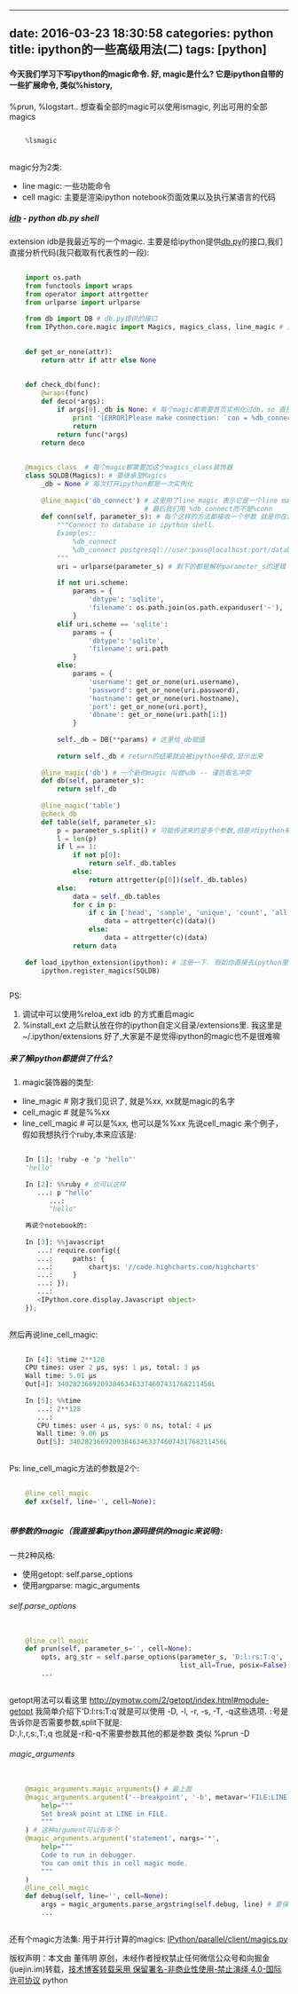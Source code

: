 
---
date: 2016-03-23 18:30:58
categories: python
title: ipython的一些高级用法(二)
tags: [python]
---
#### 今天我们学习下写ipython的magic命令. 好, magic是什么? 它是ipython自带的一些扩展命令, 类似%history,
%prun, %logstart..
想查看全部的magic可以使用ismagic, 列出可用的全部magics

``` python    
    
    %lsmagic  
      
```
  
magic分为2类:
  * line magic: 一些功能命令
  * cell magic: 主要是渲染ipython notebook页面效果以及执行某语言的代码
##### [idb](https://github.com/dongweiming/idb) \- python db.py shell
extension
idb是我最近写的一个magic.
主要是给ipython提供[db.py](https://github.com/yhat/db.py)的接口,我们直接分析代码(我只截取有代表性的一段):

``` python    
    
    import os.path  
    from functools import wraps  
    from operator import attrgetter  
    from urlparse import urlparse  
      
    from db import DB # db.py提供的接口  
    from IPython.core.magic import Magics, magics_class, line_magic # 这三个就是我们需要做magic插件的组件  
      
      
    def get_or_none(attr):  
        return attr if attr else None  
      
      
    def check_db(func):  
        @wraps(func)  
        def deco(*args):  
            if args[0]._db is None: # 每个magic都需要首页实例化过db，so 直接加装饰器来判断  
                print '[ERROR]Please make connection: `con = %db_connect xx` or `%use_credentials xx` first!'  # noqa  
                return  
            return func(*args)  
        return deco  
      
      
    @magics_class  # 每个magic都需要加这个magics_class装饰器  
    class SQLDB(Magics): # 要继承至Magics  
        _db = None # 每次打开ipython都是一次实例化  
      
        @line_magic('db_connect') # 这里用了line_magic 表示它是一个line magic.(其他2种一会再说) magic的名字是db_connect. 注意 函数名不重要  
                                  # 最后我们用 %db_connect而不是%conn  
        def conn(self, parameter_s): # 每个这样的方法都接收一个参数 就是你在ipython里输入的内容  
            """Conenct to database in ipython shell.  
            Examples::  
                %db_connect  
                %db_connect postgresql://user:pass@localhost:port/database  
            """  
            uri = urlparse(parameter_s) # 剩下的都是解析parameter_s的逻辑  
      
            if not uri.scheme:  
                params = {  
                    'dbtype': 'sqlite',  
                    'filename': os.path.join(os.path.expanduser('~'), 'db.sqlite')  
                }  
            elif uri.scheme == 'sqlite':  
                params = {  
                    'dbtype': 'sqlite',  
                    'filename': uri.path  
                }  
            else:  
                params = {  
                    'username': get_or_none(uri.username),  
                    'password': get_or_none(uri.password),  
                    'hostname': get_or_none(uri.hostname),  
                    'port': get_or_none(uri.port),  
                    'dbname': get_or_none(uri.path[1:])  
                }  
      
            self._db = DB(**params) # 这里给_db赋值  
      
            return self._db # return的结果就会被ipython接收,显示出来  
      
        @line_magic('db') # 一个新的magic 叫做%db -- 谨防取名冲突  
        def db(self, parameter_s):  
            return self._db  
      
        @line_magic('table')  
        @check_db  
        def table(self, parameter_s):  
            p = parameter_s.split() # 可能传进来的是多个参数,但是对ipython来说,传进来的就是一堆字符串，所以需要按空格分隔下  
            l = len(p)  
            if l == 1:  
                if not p[0]:  
                    return self._db.tables  
                else:  
                    return attrgetter(p[0])(self._db.tables)  
            else:  
                data = self._db.tables  
                for c in p:  
                    if c in ['head', 'sample', 'unique', 'count', 'all', 'query']:  
                        data = attrgetter(c)(data)()  
                    else:  
                        data = attrgetter(c)(data)  
                return data  
      
    def load_ipython_extension(ipython): # 注册一下. 假如你直接去ipython里面加 就不需要这个了  
        ipython.register_magics(SQLDB)  
      
```
  
PS:
  1. 调试中可以使用%reloa_ext idb 的方式重启magic
  2. %install_ext 之后默认放在你的ipython自定义目录/extensions里. 我这里是~/.ipython/extensions
好了,大家是不是觉得ipython的magic也不是很难嘛
##### 来了解ipython都提供了什么?
  1. magic装饰器的类型:
  * line_magic # 刚才我们见识了, 就是%xx, xx就是magic的名字
  * cell_magic # 就是%%xx
  * line_cell_magic # 可以是%xx, 也可以是%%xx
先说cell_magic 来个例子，假如我想执行个ruby,本来应该是:

``` python    
    
    In [1]: !ruby -e 'p "hello"'  
    "hello"  
      
    In [2]: %%ruby # 也可以这样  
       ...: p "hello"  
          ...:  
          "hello"  
      
    再说个notebook的:  
      
    In [3]: %%javascript  
       ...: require.config({  
       ...:     paths: {  
       ...:         chartjs: '//code.highcharts.com/highcharts'  
       ...:     }  
       ...: });  
       ...:  
       <IPython.core.display.Javascript object>  
    });  
      
```
  
然后再说line_cell_magic:

``` python    
    
    In [4]: %time 2**128  
    CPU times: user 2 µs, sys: 1 µs, total: 3 µs  
    Wall time: 5.01 µs  
    Out[4]: 340282366920938463463374607431768211456L  
      
    In [5]: %%time  
       ...: 2**128  
       ...:  
       CPU times: user 4 µs, sys: 0 ns, total: 4 µs  
       Wall time: 9.06 µs  
       Out[5]: 340282366920938463463374607431768211456L  
      
```
  
Ps: line_cell_magic方法的参数是2个:

``` python    
    
    @line_cell_magic  
    def xx(self, line='', cell=None):  
      
```
  
##### 带参数的magic（我直接拿ipython源码提供的magic来说明):
一共2种风格:
  * 使用getopt: self.parse_options
  * 使用argparse: magic_arguments
###### self.parse_options

``` python    
    
    @line_cell_magic  
    def prun(self, parameter_s='', cell=None):  
        opts, arg_str = self.parse_options(parameter_s, 'D:l:rs:T:q',  
                                           list_all=True, posix=False)  
        ...  
      
```
  
getopt用法可以看这里 <http://pymotw.com/2/getopt/index.html#module-getopt>
我简单介绍下’D:l:rs:T:q’就是可以使用 -D, -l, -r, -s, -T, -q这些选项. `:`号是告诉你是否需要参数,split下就是:  
D:,l:,r,s:,T:,q 也就是-r和-q不需要参数其他的都是参数 类似 %prun -D
###### magic_arguments

``` python    
    
    @magic_arguments.magic_arguments() # 最上面  
    @magic_arguments.argument('--breakpoint', '-b', metavar='FILE:LINE',  
        help="""  
        Set break point at LINE in FILE.  
        """  
    ) # 这种argument可以有多个  
    @magic_arguments.argument('statement', nargs='*',  
        help="""  
        Code to run in debugger.  
        You can omit this in cell magic mode.  
        """  
    )  
    @line_cell_magic  
    def debug(self, line='', cell=None):  
        args = magic_arguments.parse_argstring(self.debug, line) # 要保持第一个参数等于这个方法名字,这里就是self.debug  
        ...  
      
```
  
还有个magic方法集: 用于并行计算的magics:
[IPython/parallel/client/magics.py](https://github.com/ipython/ipython/blob/master/IPython/parallel/client/magics.py)

版权声明：本文由 董伟明 原创，未经作者授权禁止任何微信公众号和向掘金(juejin.im)转载，[技术博客转载采用 保留署名-非商业性使用-禁止演绎 4.0-国际许可协议](https://creativecommons.org/licenses/by-nc-nd/4.0/deed.zh)
python
